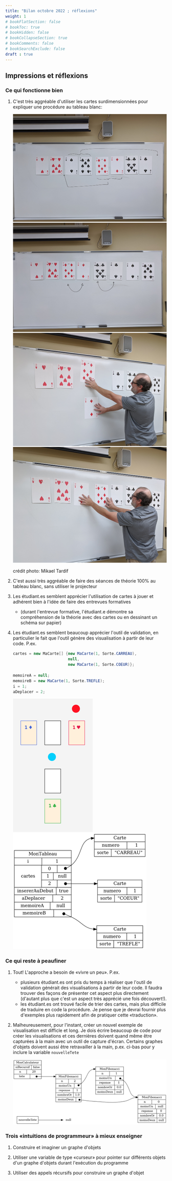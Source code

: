 ```yaml
---
title: "Bilan octobre 2022 ; réflexions"
weight: 1
# bookFlatSection: false
# bookToc: true
# bookHidden: false
# bookCollapseSection: true
# bookComments: false
# bookSearchExclude: false
draft : true
---
```



## Impressions et réflexions


### Ce qui fonctionne bien

1. C'est très aggréable d'utiliser les cartes surdimensionnées pour expliquer une procédure au tableau blanc:

    <img class="small-figure" src="/approche/trier/trier_par_sorte.jpg" />
    <img class="small-figure" src="/approche/trier/trier_par_numero01.jpg" />
    <img class="small-figure" src="/approche/trier/trier_par_numero03.jpg" />
    <img class="small-figure" src="/approche/trier/trier_par_numero02.jpg" />

    crédit photo: Mikael Tardif

1. C'est aussi très aggréable de faire des séances de théorie 100% au tableau blanc, sans utiliser le projecteur

1. Les étudiant.es semblent apprécier l'utilisation de cartes à jouer et adhérent bien à l'idée de faire des entrevues formatives
    * (durant l'entrevue formative, l'étudiant.e démontre sa compréhension de la théorie avec des cartes ou en dessinant un schéma sur papier)

1. Les étudiant.es semblent beaucoup apprécier l'outil de validation, en particulier le fait que l'outil génère des visualisation à partir de leur code. P.ex.

    ```java
    cartes = new MaCarte[] {new MaCarte(1, Sorte.CARREAU),
                            null,
                            new MaCarte(1, Sorte.COEUR)};

    memoireA = null;
    memoireB = new MaCarte(1, Sorte.TREFLE);
    i = 1;
    aDeplacer = 2;
    ```

    <img src="/preface/bilan_octobre_2022/cartes.png">

    <img src="/preface/bilan_octobre_2022/graphe.png">


### Ce qui reste à peaufiner

1. Tout! L'approche a besoin de «vivre un peu». P.ex. 
    * plusieurs étudiant.es ont pris du temps à réaliser que l'outil de validation générait des visualisations à partir de leur code. Il faudra trouver des façons de présenter cet aspect plus directement (d'autant plus que c'est un aspect très apprécié une fois découvert!).
    * les étudiant.es ont trouvé facile de trier des cartes, mais plus difficile de traduire en code la procédure. Je pense que je devrai fournir plus d'exemples plus rapidement afin de pratiquer cette «traduction».

1. Malheureusement, pour l'instant, créer un nouvel exemple de visualisation est difficle et long. Je dois écrire beaucoup de code pour créer les visualisations et ces dernières doivent quand même être capturées à la main avec un outil de capture d'écran. Certains graphes d'objets doivent aussi être retravailler à la main, p.ex. ci-bas pour y inclure la variable `nouvelleTete`

    <img class="small-figure" src="/preface/bilan_octobre_2022/dyn01.png"/>


### Trois «intuitions de programmeur» à mieux enseigner

1. Construire et imaginer un graphe d'objets

1. Utiliser une variable de type «curseur» pour pointer sur différents objets d'un graphe d'objets durant l'exécution du programme

1. Utiliser des appels récursifs pour construire un graphe d'objet
